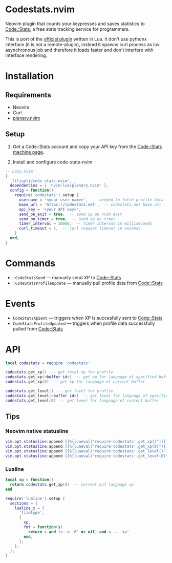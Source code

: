 # Codestats.nvim

Neovim plugin that counts your keypresses and saves statistics to [Code::Stats](https://codestats.net), a free stats tracking service for programmers.

This is port of the [official plugin](https://gitlab.com/code-stats/code-stats-vim) written in Lua. It don't use pythonx interface (it is not a remote-plugin), instead it spawns curl process as luv asynchronous job and therefore it loads faster and don't interfere with interface rendering.

# Installation

## Requirements

- Neovim
- Curl
- [plenary.nvim](https://github.com/nvim-lua/plenary.nvim)

## Setup

1) Get a Code::Stats account and copy your API key from the [Code::Stats machine page](https://codestats.net/my/machines).

2) Install and configure code-stats-nvim


```lua
-- Lazy.nvim
{
  'liljaylj/code-stats-nvim',
  dependencies = { 'nvim-lua/plenary.nvim' },
  config = function()
    require('codestats').setup {
      username = '<your user name>',  -- needed to fetch profile data
      base_url = 'https://codestats.net',  -- codestats.net base url
      api_key = '<your API key>',
      send_on_exit = true,  -- send xp on nvim exit
      send_on_timer = true,  -- send xp on timer
      timer_interval = 10000,  -- timer interval in milliseconds
      curl_timeout = 5,  -- curl request timeout in seconds
    }
  end,
}
```

# Commands

- `:CodeStatsSend` — manually send XP to [Code::Stats](https://codestats.net)
- `:CodeStatsProfileUpdate` — manually pull profile data from [Code::Stats](https://codestats.net)

# Events

- `CodeStatsXpSent` — triggers when XP is succesfully sent to [Code::Stats](https://codestats.net)
- `CodeStatsProfileUpdated` — triggers when profile data successfully pulled from [Code::Stats](https://codestats.net)

# API

```lua
local codestats = require 'codestats'

codestats.get_xp()  -- get total xp for profile
codestats.get_xp(<buffer id>)  -- get xp for language of specified buffer
codestats.get_xp(0)  -- get xp for language of current buffer

codestats.get_level()  -- get level for profile
codestats.get_level(<buffer id>)  -- get level for language of specified buffer
codestats.get_level(0)  -- get level for language of current buffer
```

## Tips

### Neovim native statusline

```lua
vim.opt.statusline:append [[%{luaeval("require'codestats'.get_xp()")}]]  -- total xp
vim.opt.statusline:append [[%{luaeval("require'codestats'.get_xp(0)")}]]  -- current buf language xp
vim.opt.statusline:append [[%{luaeval("require'codestats'.get_level()")}]]  -- total level
vim.opt.statusline:append [[%{luaeval("require'codestats'.get_level(0)")}]]  -- current buf language level
```

### Lualine

```lua
local xp = function()
  return codestats.get_xp(0)  -- current buf language xp
end

require('lualine').setup {
  sections = { 
    lualine_x = {
      'filetype',
      {
        xp,
        fmt = function(s)
          return s and (s ~= '0' or nil) and s .. 'xp'
        end,
      },
    },
  },
}
```
